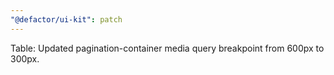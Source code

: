 ```yaml
---
"@defactor/ui-kit": patch
---
```


Table: Updated pagination-container media query breakpoint from 600px to 300px.
